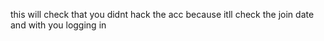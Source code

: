 this will check that you didnt hack the acc because itll check the join date and with you logging in
